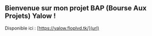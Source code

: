## Bienvenue sur mon projet BAP (Bourse Aux Projets) Yalow !


Disponible ici : [https://yalow.floplvd.tk/](url)
